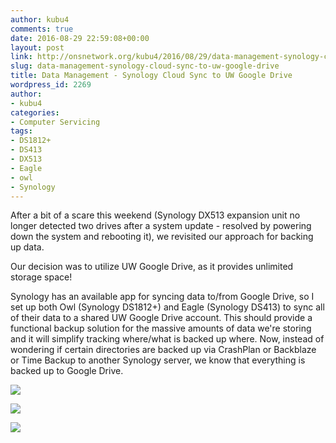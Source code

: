 ```yaml
---
author: kubu4
comments: true
date: 2016-08-29 22:59:08+00:00
layout: post
link: http://onsnetwork.org/kubu4/2016/08/29/data-management-synology-cloud-sync-to-uw-google-drive/
slug: data-management-synology-cloud-sync-to-uw-google-drive
title: Data Management - Synology Cloud Sync to UW Google Drive
wordpress_id: 2269
author:
- kubu4
categories:
- Computer Servicing
tags:
- DS1812+
- DS413
- DX513
- Eagle
- owl
- Synology
---
```


After a bit of a scare this weekend (Synology DX513 expansion unit no longer detected two drives after a system update - resolved by powering down the system and rebooting it), we revisited our approach for backing up data.

Our decision was to utilize UW Google Drive, as it provides unlimited storage space!

Synology has an available app for syncing data to/from Google Drive, so I set up both Owl (Synology DS1812+) and Eagle (Synology DS413) to sync all of their data to a shared UW Google Drive account. This should provide a functional backup solution for the massive amounts of data we're storing and it will simplify tracking where/what is backed up where. Now, instead of wondering if certain directories are backed up via CrashPlan or Backblaze or Time Backup to another Synology server, we know that everything is backed up to Google Drive.





[![](http://eagle.fish.washington.edu/Arabidopsis/20160829_eagle_cloud_sync.jpg)](http://eagle.fish.washington.edu/Arabidopsis/20160829_eagle_cloud_sync.jpg)



[![](http://eagle.fish.washington.edu/Arabidopsis/20160829_owl_cloud_sync.jpg)](http://eagle.fish.washington.edu/Arabidopsis/20160829_owl_cloud_sync.jpg)





[![](http://eagle.fish.washington.edu/Arabidopsis/20160829_google_drive.jpg)](http://eagle.fish.washington.edu/Arabidopsis/20160829_google_drive.jpg)
